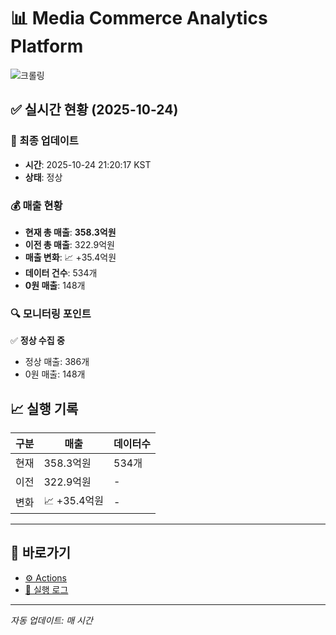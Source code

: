 # 📊 Media Commerce Analytics Platform

![크롤링](https://img.shields.io/badge/크롤링-정상-green)

## ✅ 실시간 현황 (2025-10-24)

### 📍 최종 업데이트
- **시간**: 2025-10-24 21:20:17 KST
- **상태**: 정상

### 💰 매출 현황
- **현재 총 매출**: **358.3억원**
- **이전 총 매출**: 322.9억원
- **매출 변화**: 📈 +35.4억원
- **데이터 건수**: 534개
- **0원 매출**: 148개

### 🔍 모니터링 포인트

✅ **정상 수집 중**
- 정상 매출: 386개
- 0원 매출: 148개


## 📈 실행 기록

| 구분 | 매출 | 데이터수 |
|------|------|----------|
| 현재 | 358.3억원 | 534개 |
| 이전 | 322.9억원 | - |
| 변화 | 📈 +35.4억원 | - |

---

## 🔗 바로가기

- [⚙️ Actions](../../actions)
- [📝 실행 로그](../../actions/workflows/daily_scraping.yml)

---

*자동 업데이트: 매 시간*

